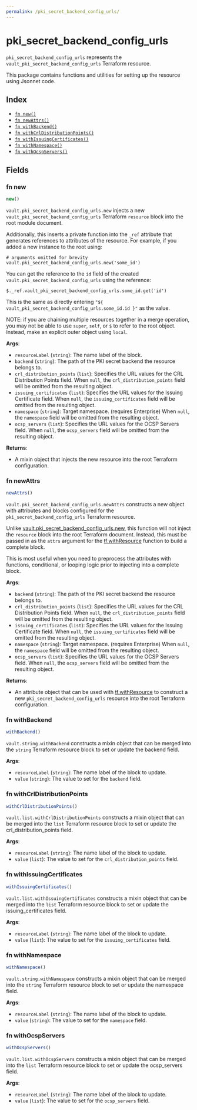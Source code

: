 ```yaml
---
permalink: /pki_secret_backend_config_urls/
---
```


# pki_secret_backend_config_urls

`pki_secret_backend_config_urls` represents the `vault_pki_secret_backend_config_urls` Terraform resource.



This package contains functions and utilities for setting up the resource using Jsonnet code.


## Index

* [`fn new()`](#fn-new)
* [`fn newAttrs()`](#fn-newattrs)
* [`fn withBackend()`](#fn-withbackend)
* [`fn withCrlDistributionPoints()`](#fn-withcrldistributionpoints)
* [`fn withIssuingCertificates()`](#fn-withissuingcertificates)
* [`fn withNamespace()`](#fn-withnamespace)
* [`fn withOcspServers()`](#fn-withocspservers)

## Fields

### fn new

```ts
new()
```


`vault.pki_secret_backend_config_urls.new` injects a new `vault_pki_secret_backend_config_urls` Terraform `resource`
block into the root module document.

Additionally, this inserts a private function into the `_ref` attribute that generates references to attributes of the
resource. For example, if you added a new instance to the root using:

    # arguments omitted for brevity
    vault.pki_secret_backend_config_urls.new('some_id')

You can get the reference to the `id` field of the created `vault.pki_secret_backend_config_urls` using the reference:

    $._ref.vault_pki_secret_backend_config_urls.some_id.get('id')

This is the same as directly entering `"${ vault_pki_secret_backend_config_urls.some_id.id }"` as the value.

NOTE: if you are chaining multiple resources together in a merge operation, you may not be able to use `super`, `self`,
or `$` to refer to the root object. Instead, make an explicit outer object using `local`.

**Args**:
  - `resourceLabel` (`string`): The name label of the block.
  - `backend` (`string`): The path of the PKI secret backend the resource belongs to.
  - `crl_distribution_points` (`list`): Specifies the URL values for the CRL Distribution Points field. When `null`, the `crl_distribution_points` field will be omitted from the resulting object.
  - `issuing_certificates` (`list`): Specifies the URL values for the Issuing Certificate field. When `null`, the `issuing_certificates` field will be omitted from the resulting object.
  - `namespace` (`string`): Target namespace. (requires Enterprise) When `null`, the `namespace` field will be omitted from the resulting object.
  - `ocsp_servers` (`list`): Specifies the URL values for the OCSP Servers field. When `null`, the `ocsp_servers` field will be omitted from the resulting object.

**Returns**:
- A mixin object that injects the new resource into the root Terraform configuration.


### fn newAttrs

```ts
newAttrs()
```


`vault.pki_secret_backend_config_urls.newAttrs` constructs a new object with attributes and blocks configured for the `pki_secret_backend_config_urls`
Terraform resource.

Unlike [vault.pki_secret_backend_config_urls.new](#fn-new), this function will not inject the `resource`
block into the root Terraform document. Instead, this must be passed in as the `attrs` argument for the
[tf.withResource](https://github.com/tf-libsonnet/core/tree/main/docs#fn-withresource) function to build a complete block.

This is most useful when you need to preprocess the attributes with functions, conditional, or looping logic prior to
injecting into a complete block.

**Args**:
  - `backend` (`string`): The path of the PKI secret backend the resource belongs to.
  - `crl_distribution_points` (`list`): Specifies the URL values for the CRL Distribution Points field. When `null`, the `crl_distribution_points` field will be omitted from the resulting object.
  - `issuing_certificates` (`list`): Specifies the URL values for the Issuing Certificate field. When `null`, the `issuing_certificates` field will be omitted from the resulting object.
  - `namespace` (`string`): Target namespace. (requires Enterprise) When `null`, the `namespace` field will be omitted from the resulting object.
  - `ocsp_servers` (`list`): Specifies the URL values for the OCSP Servers field. When `null`, the `ocsp_servers` field will be omitted from the resulting object.

**Returns**:
  - An attribute object that can be used with [tf.withResource](https://github.com/tf-libsonnet/core/tree/main/docs#fn-withresource) to construct a new `pki_secret_backend_config_urls` resource into the root Terraform configuration.


### fn withBackend

```ts
withBackend()
```

`vault.string.withBackend` constructs a mixin object that can be merged into the `string`
Terraform resource block to set or update the backend field.



**Args**:
  - `resourceLabel` (`string`): The name label of the block to update.
  - `value` (`string`): The value to set for the `backend` field.


### fn withCrlDistributionPoints

```ts
withCrlDistributionPoints()
```

`vault.list.withCrlDistributionPoints` constructs a mixin object that can be merged into the `list`
Terraform resource block to set or update the crl_distribution_points field.



**Args**:
  - `resourceLabel` (`string`): The name label of the block to update.
  - `value` (`list`): The value to set for the `crl_distribution_points` field.


### fn withIssuingCertificates

```ts
withIssuingCertificates()
```

`vault.list.withIssuingCertificates` constructs a mixin object that can be merged into the `list`
Terraform resource block to set or update the issuing_certificates field.



**Args**:
  - `resourceLabel` (`string`): The name label of the block to update.
  - `value` (`list`): The value to set for the `issuing_certificates` field.


### fn withNamespace

```ts
withNamespace()
```

`vault.string.withNamespace` constructs a mixin object that can be merged into the `string`
Terraform resource block to set or update the namespace field.



**Args**:
  - `resourceLabel` (`string`): The name label of the block to update.
  - `value` (`string`): The value to set for the `namespace` field.


### fn withOcspServers

```ts
withOcspServers()
```

`vault.list.withOcspServers` constructs a mixin object that can be merged into the `list`
Terraform resource block to set or update the ocsp_servers field.



**Args**:
  - `resourceLabel` (`string`): The name label of the block to update.
  - `value` (`list`): The value to set for the `ocsp_servers` field.
